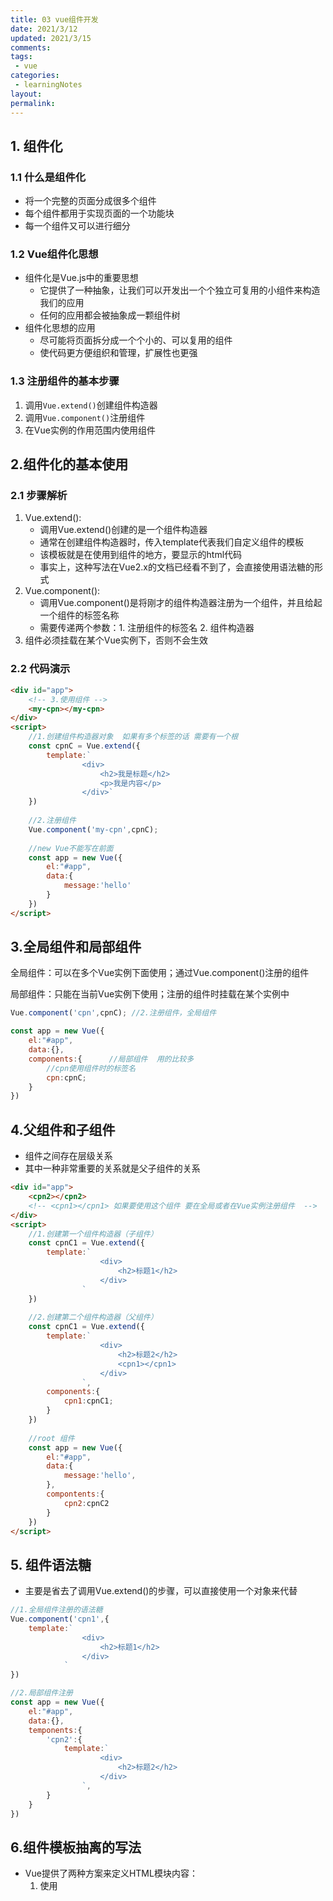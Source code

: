 ```yaml
---
title: 03 vue组件开发
date: 2021/3/12
updated: 2021/3/15
comments:
tags:
 - vue
categories:
 - learningNotes
layout:
permalink:
---
```



## 1. 组件化

### 1.1 什么是组件化

+ 将一个完整的页面分成很多个组件
+ 每个组件都用于实现页面的一个功能块
+ 每一个组件又可以进行细分

### 1.2 Vue组件化思想

+ 组件化是Vue.js中的重要思想
  + 它提供了一种抽象，让我们可以开发出一个个独立可复用的小组件来构造我们的应用
  + 任何的应用都会被抽象成一颗组件树
+ 组件化思想的应用
  + 尽可能将页面拆分成一个个小的、可以复用的组件
  + 使代码更方便组织和管理，扩展性也更强



### 1.3 注册组件的基本步骤

1. 调用`Vue.extend()`创建组件构造器
2. 调用`Vue.component()`注册组件
3. 在Vue实例的作用范围内使用组件



## 2.组件化的基本使用

### 2.1 步骤解析

1. Vue.extend():
   + 调用Vue.extend()创建的是一个组件构造器
   + 通常在创建组件构造器时，传入template代表我们自定义组件的模板
   + 该模板就是在使用到组件的地方，要显示的html代码
   + 事实上，这种写法在Vue2.x的文档已经看不到了，会直接使用语法糖的形式
2. Vue.component():
   + 调用Vue.component()是将刚才的组件构造器注册为一个组件，并且给起一个组件的标签名称
   + 需要传递两个参数：1. 注册组件的标签名 2. 组件构造器
3. 组件必须挂载在某个Vue实例下，否则不会生效



### 2.2 代码演示

~~~html
<div id="app">
    <!-- 3.使用组件 -->
    <my-cpn></my-cpn>
</div>
<script>
	//1.创建组件构造器对象  如果有多个标签的话 需要有一个根
    const cpnC = Vue.extend({
        template:`
				<div>
    				<h2>我是标题</h2>
					<p>我是内容</p>
    			</div>`
    })
    
    //2.注册组件
    Vue.component('my-cpn',cpnC);
    
    //new Vue不能写在前面
    const app = new Vue({
        el:"#app",
        data:{
            message:'hello'
        }
    })
</script>
~~~



## 3.全局组件和局部组件

全局组件：可以在多个Vue实例下面使用；通过Vue.component()注册的组件

局部组件：只能在当前Vue实例下使用；注册的组件时挂载在某个实例中

~~~js
Vue.component('cpn',cpnC); //2.注册组件，全局组件

const app = new Vue({
    el:"#app",
    data:{},
    components:{      //局部组件  用的比较多
        //cpn使用组件时的标签名
        cpn:cpnC;
    }
})
~~~



## 4.父组件和子组件

+ 组件之间存在层级关系
+ 其中一种非常重要的关系就是父子组件的关系

~~~html
<div id="app">
    <cpn2></cpn2>
    <!-- <cpn1></cpn1> 如果要使用这个组件 要在全局或者在Vue实例注册组件  -->
</div>
<script>
	//1.创建第一个组件构造器（子组件）
    const cpnC1 = Vue.extend({
        template:`
					<div>
    					<h2>标题1</h2>
    				</div>
				`
    })
    
	//2.创建第二个组件构造器（父组件）
    const cpnC1 = Vue.extend({
        template:`
					<div>
    					<h2>标题2</h2>
						<cpn1></cpn1>
    				</div>
				`,
        components:{
            cpn1:cpnC1;
        }
    })
    
    //root 组件
    const app = new Vue({
        el:"#app",
        data:{
            message:'hello',
        },
        compontents:{
            cpn2:cpnC2
        }
    })
</script>
~~~



## 5. 组件语法糖

+ 主要是省去了调用Vue.extend()的步骤，可以直接使用一个对象来代替

~~~js
//1.全局组件注册的语法糖
Vue.component('cpn1',{
    template:`
				<div>
    				<h2>标题1</h2>
    			</div>
			`
})

//2.局部组件注册
const app = new Vue({
    el:"#app",
    data:{},
    temponents:{
        'cpn2':{
            template:`
					<div>
    					<h2>标题2</h2>
    				</div>
				`,
        }
    }
})
~~~



## 6.组件模板抽离的写法

+ Vue提供了两种方案来定义HTML模块内容：
  1. 使用<script>标签 :type="text/x-template" 
  2. 使用<template>标签

~~~html
<div id="app">
    <cpn></cpn>
</div>

<!-- 1.使用<script>标签 -->
<script type="text/x-template" id="cpn">
	<div>
   		<h2>标题1</h2>
    </div>
</script>

<!-- 2.使用<template>标签 -->
<template id = "cpn">
	<div>
   		<h2>标题2</h2>
    </div>
</template>

<script>
//1.注册一个全局组件
    Vue.comonent('cpn',{
        template:'#cpn'
    })
    
  	const app = new Vue({
        el:"#app",
        data:{
            message:'hello',
        }
    })
</script>
~~~

## 7.组件数据存放的问题

### 7.1 用法

+ 组件是一个单独功能模块的封装：
  + 这个模块又属于自己的HTML模板，也应该有属于自己的数据data
+ 组件的数据不能保存再顶层Vue实例中
  + 组件对象也有一个data属性（也可以有methods等属性）
  + 只是这个data属性必须是一个函数
  + 而且这个函数返回一个对象，对象内部保存着数据

~~~html
<div id="#app">
    <my-cpn></my-cpn>
</div>

<template id="cpn">
    <div><h2>
        {{title}}
        </h2></div>
</template>

<script>
    //1.注册全局组件
    Vue.component('cpn',{
        template:"#cpn",
        data(){
            return {
                title:'abc'
            }
        }
    })
    
    const app = new Vue({
        el:"#app",
        data:{
            message:'hello'
        }
    })
</script>
~~~

### 7.2 ！组件中的data为什么是函数（p58）

为了传值不传址，使用函数时组件与组件之间的数据不会相互影响



## 8.父子组件的通信

+ 在开发中，往往一些数据需要从上层传递到下层
  + 比如在一个页面中，我们从服务器请求到了很多的数据
  + 其中一部分数据，并非是我们整个页面的大组件来展示的，而是需要下面的子组件进行展示
  + 这个时候，并不会让子组件再次发送一个网络请求，而是让大组件将数据传递给小组件
+ 如何进行父子/大小组件间的通信呢?Vue官方提到
  + 通过props向子组件传递数据
  + 通过自定义事件$emit向父组件发送消息

### 8.1 props基本用法——父–>子

+ 在组件中，使用选项props来声明需要从父级接收到的数据
+ props的值有两种方式：
  1. 字符串数组，数组的字符串就是传递时的名称
  2. 对象，对象可以设置传递时的类型，也可以设置默认值等

~~~html
<div id='app'>
    <cpn v-bind:cmovies="movies" :cmessage="message"></cpn>
    <!-- 这就已经把值从父组件传到子组件了 必须要使用v-bind -->
</div>

<template id="cpn">
    <div>
        <p v-for="item in cmovies">{{item}}</p>
        <h2>{{cmessage}}</h2>
    </div>
</template>

<script>
    //父传子:props
    const cpn = {
        template:"#cpn",
        props:['comvies','cmessage'],
        data(){
            return{}
        },
        methods:{
            
        }
    }
    
    const app = new Vue({
        el:"#app",
        data:{
            message:'hello',
            movies:['海王','海贼王','海尔兄弟']
        },
        components:{
            cpn
        }
    })
</script>
~~~

#### 8.1.1 props数据验证

+ 上述props选项使用一个数组
+ 除数组外，可以使用对象，当需要对props进行类型等验证时，就需要对象写法了
+ 验证支持的数据类型：
  + String、Number、Boolean、Array、Object、Date、Function、Symbol
+ 若有自定义构造函数时，验证也支持自定义的类型



~~~js
    const cpn = {
        template:"#cpn",
        //数组形式
        props:['comvies','cmessage'],
        //字符串形式
        props:{
            //1.类型限制
            cmovies:Array,
            cmessage:String,
            
            //2.提供一些默认值 默认值在没有传递的时候会显示 v-bind没有传时
            //required 为true时 说明这个属性是必传的 否则会报错
            cmessage:{
            	type:String,
                default:'aaaa'
                required:true
        	}
            
            //类型是对象/数组时，默认值必须是一个函数
            cmovies:{
            	type:Array,
            	//default:[]  这样会报错
            	default(){
            		return []
        		}
        	}
        },
        data(){
            return{}
        },
        methods:{
            
        }
    }
~~~

#### 8.1.2 props驼峰标识

在组件的应用不适合用驼峰  应该要用-

~~~html
<div id="app">
    <!-- 在组件的应用不适合用驼峰  应该要用- -->
    <cpn :c-info="info" :chile-my-message="message"></cpn>
</div>

<template id='cpn'>
    <div>
        <h2>{{cInfo}}</h2>
        <p>{{chileMyMessage}}</p>
    </div>
</template>

<script>
	const cpn = {
        template :"#cpn",
        props:{
            cInfo:{
                type:Object,
                default(){
                    return {}
                }
            }
        },
        childMyMessage:{
            type:String,
            default:''
        }
    }
    
    const app = new Vue({
        el:"#app",
        data:{
            info:{
                name:"why",
                age:18,
                height:1.88
            },
            message:'hello'
        },
        components:{
            cpn
        }
    })
</script>
~~~

### 8.2 子传父

+ 如果需要子组件传递数据或事件到父组件中：应该使用自定义事件来完成
+ 什么时候需要定义事件？
  + 当子组件需要向父组件传递数据时，就要用到自定义事件
  + v-on可以用来监听自定义事件
+ 自定义事件的流程
  + 在子组件中，通过$emit()来触发事件
  + 在父组件中，通过v-on来监听子组件事件

~~~html
<!-- 父组件模板 -->
<div id="app">
    <!-- 不能使用驼峰 -->
	<cpn @itemclick="cpnClick"></cpn>
</div>

<!-- 子组件模板 -->
<template id="cpn">
    <div>
        <button v-for="item in categories" @click="btnClick(item)">{{item.name}}</butto>
    </div>
</template>

<script>
    //1.子组件
    const cpn = {
        template:"#cpn",
        data(){
            return {
                categories:[
                    {id:'aaa',name:'热门推荐'},
                    {id:'bbb',name:'手机数码'},
            		{id:'ccc',name:'家用电器'},
            		{id:'ddd',name:'电脑办公'},
                ]
            }
        },
        methods:{
            btnClick(item){
                //传给父组件 自定义事件  子组件 发射 
                this.$emit('itemclick',item);
            }
        }
    }
    
    //2.父组件
    const app = new Vue({
        el:"#app",
        data:{
            message:'hello',
        },
        components:{
            cpn
        },
        methods:{
            itemClick(item){
             	 console.log('itemclick',item);   
            }
        }
    })
</script>
~~~



### 8.3 父子组件的访问方式 ：

+ 有时候需要父组件直接访问子组件，子组件直接访问父组件，或者是子组件访问根组件
  + 父组件访问子组件：是使用`$children` `$refs`
  + 子组件访问父组件：使用`$parent`

#### 8.3.1 父访问子 $children/$refs

+ `this.$children`是一个数组类型，包含了所有的子组件对象
+ 通过遍历，取出所有子组件的message状态

##### 1. $children

因为返回的是数组的形式，所以如果要添加便签的话就很麻烦 所以一般开发不使用这样的方法

一般只有拿到所有子组件的信息的时候，才会使用$children

~~~html
<div id="app">
    <cpn></cpn>
    <cpn></cpn>
    <cpn></cpn>
    <button @click="btnClick">按钮</button>
</div>

<template id="cpn">
    <div>
        我是子组件
    </div>
</template>

<script>
    const app = new Vue({
        el:"#app",
        data:{
            message:'hello',
        },
        methods:{
            btnClick(){
                console.log(this.$children); //可以利用这个得到 子组件的各种属性 以数组的形式
                this.$children[0].showMessage(); //然后调用
                //if 有多个组件要渲染
                for(let c of this.$children){
                    console.log(c.name);
                }
            }
        }
        components:{
            cpn:{
                template:"#cpn",
        		data(){
        			reutrn{
                        name:'我是子组件的name'
                    }
    			},
                medthods:{
                    showMessage(){
                        console.log('showMessage');
                    }
                }
            }
        }
    })
</script>
~~~



##### 2.$refs

对象类型 默认空对象  必须在组件加  ref=‘aaa’ 

一般都是使用这个属性

~~~html
<div id="app">
    <cpn></cpn>
    <cpn></cpn>
    <cpn ref='aaa'></cpn>
    <button @click="btnClick">按钮</button>
</div>

<template id="cpn">
    <div>
        我是子组件
    </div>
</template>

<script>
    const app = new Vue({
        el:"#app",
        data:{
            message:'hello',
        },
        methods:{
            btnClick(){
                console.log(this.$refs);  
                //如果没有在组件标签绑定 那返回空对象 若有绑定 就会返回有名字的对象 
                //名字会作为这个对象的key
                console.log(this.$refs.aaa);
                console.log(this.$refs.aaa.name);
            }
        }
        components:{
            cpn:{
                template:"#cpn",
        		data(){
        			reutrn{
                        name:'我是子组件的name'
                    }
    			},
                medthods:{
                    showMessage(){
                        console.log('showMessage');
                    }
                }
            }
        }
    })
</script>
~~~



#### 8.3.2 子访问父\$parent和  $root

用得很少，复用性不强

~~~html
<div id='app'>
    <cpn></cpn>
</div>

<template id='cpn'>
    <ccpn></ccpn>
</template>

<template id='ccpn'>
    <div>
       <h2>我是子组件</h2> 
       <button @click='btnClick'></button>
    </div>
</template>

<script>
	const app = new Vue({
        el:"#app",
        data:{
            message:"hello",
        },
        components:{
            cpn:{
                template:"#cpn",
                data(){
                    return {
                        name:'我是cpn组件的name'
                    }
                }
            },
            components:{
                ccpn:{
                    template:"#ccpn",
                    methods:{
                        btnClick(){
                            //1.访问父组件$parent
                            console.log(this.$parent);
                            console.log(this.$parent.name);
                            
                            //2.访问根组件$root
                            console.log(this.$root);
                            console.log(this.$root.message);
                        }
                    }
                }
            }
        }
        
    })
</script>
~~~

## 9.组件化高级（p69-72）

### 9.1插槽 slot

#### 9.1 组件化插槽

1. slot为插槽的意思，目的是让我们原来的设备具有更多的扩展性

+ 组件化插槽是为了让我们封装的组件更加具有扩展性
+ 让使用者可以决定组件内部的一些内容到底展示什么

2. 如何去封装以京东导航栏为例子的这类组件：抽取共性，保留不同

+ 将共性抽取到组件中，将不同暴露为插槽
+ 一旦预留了插槽，就可以让使用者根据自己的需求，决定插槽中插入什么内容



#### 9.2 插槽的基本使用

1. 基本使用
2. 默认值
3. 多个值时，会全部替换进去

~~~html
<div id='#app'>
    <cpn></cpn>
    <cpn>
        <button>按钮</button>
    </cpn>   <!-- 会把这个button放入插槽里 如果里面有多个 那也会全部显示出来 -->
    <cpn></cpn>
</div>

<template id="cpn">
	<div>
        <h2>我是组件</h2>
        <solt><span>如果没有传进想要的标签 就会默认显示插槽里的内容</span></solt>
    </div>
</template>

<script>
    const app = new Vue({
        el:"#app",
        data:{
            message:'hello',
        },
        components:{
            cpn:{
                template:"#cpn",
            }
        }
    })
</script>
~~~

### 9.2 具名插槽slot

~~~html
<div id='#app'>
    <cpn></cpn>
    <cpn>
        <span solt="center">标题</span>
        <!-- 如果没有加solt的属性 只会替换那些没有名字的插槽 -->
    </cpn>  
    <cpn></cpn>
</div>

<template id="cpn">
	<div>
        <solt name='left'><span>左边</span></solt>
        <solt name='center'><span>中间</span></solt>
        <solt name='right'><span>右边</span></solt>
    </div>
</template>

<script>
    const app = new Vue({
        el:"#app",
        data:{
            message:'hello',
        },
        components:{
            cpn:{
                template:"#cpn",
            }
        }
    })
</script>
~~~



### 9.3 编译作用域

+ 父组件模板的所有东西都会在父级作用域内编译；子组件模板的所有东西都会在子级作用域内编译

~~~html
<div id='app'> 
    <cpn v-show='isShow'></cpn> <!-- 使用实例的isShow -->
</div>

<template id='cpn'>
    <h2>我是组件</h2>
    <button v-show="isShow">按钮</button> <!-- 使用组件的isShow -->
</template>

<script>
	const app = new Vue({
        el:"#app",
        data:{
            message:'hello',
            isShow:true,
        },
        component:{
            cpn:{
                template:'#cpn',
                data(){
                    return {
                        isShow:false,
                    }
                }
            }
        }
    })
</script>
~~~

### 9.4 作用域插槽

+ 父组件替换插槽的标签，但是内容由子组件来提供

~~~html
<div id="app">
    <cpn></cpn>
    <cpn>
    <!-- 目的是 获取组件中的pLanguage -->
        <!-- 在2.5.x以下的版本 只能使用template 但是后面的版本可以直接 使用div-->
        <!-- 通过solt引用 下面插槽对象  下面用的solt.data 用的就是下面的data	==planage-->
        <template slot-scope='solt'>
            <span v-for='item in  solt.data'>{{item}} - </span>
        </template>
    </cpn>
        <cpn>
 		 <template slot-scope='solt'>
             <!-- 以‘ - ’分割 -->
            <span>{{solt.data.join(' - ')}}</span>
        </template>
    </cpn>
</div>

<template id='cpn'>
	<div>
        <!-- data是随便取的名字 意味着data指向pLanguage -->
        <solt :data='pLanguages'>
        	<ul><li v-for='item in pLanguages'>{{item}}</li></ul>
        </solt>
    </div>
</template>

<script>
	const app = new Vue({
        el:"#app",
        data:{
            message:'hello',
        },
        component:{
            cpn:{
                template:"#cpn",
                data(){
                    return {
                        pLanguages:['js','java','python','c']
                    }
                }
            }
        }
    })
</script>
~~~































